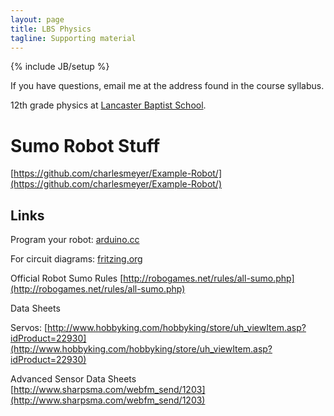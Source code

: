 ```yaml
---
layout: page
title: LBS Physics
tagline: Supporting material
---
```

{% include JB/setup %}

If you have questions, email me at the address found in the course syllabus.

12th grade physics at [Lancaster Baptist School](http://lancasterbaptistschool.org).

# Sumo Robot Stuff
[https://github.com/charlesmeyer/Example-Robot/](https://github.com/charlesmeyer/Example-Robot/)


## Links

Program your robot: [arduino.cc](http://www.arduino.cc/)

For circuit diagrams:  [fritzing.org](http://fritzing.org/home/)

Official Robot Sumo Rules [http://robogames.net/rules/all-sumo.php](http://robogames.net/rules/all-sumo.php)

Data Sheets

Servos: [http://www.hobbyking.com/hobbyking/store/uh_viewItem.asp?idProduct=22930](http://www.hobbyking.com/hobbyking/store/uh_viewItem.asp?idProduct=22930)


Advanced Sensor Data Sheets
[http://www.sharpsma.com/webfm_send/1203](http://www.sharpsma.com/webfm_send/1203)
